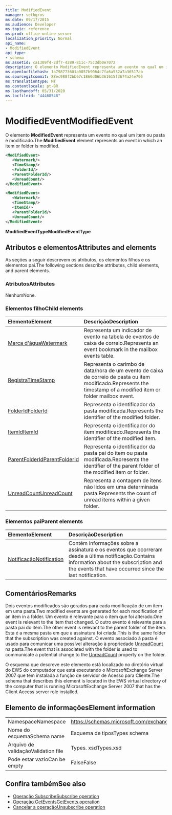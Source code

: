 ```yaml
---
title: ModifiedEvent
manager: sethgros
ms.date: 09/17/2015
ms.audience: Developer
ms.topic: reference
ms.prod: office-online-server
localization_priority: Normal
api_name:
- ModifiedEvent
api_type:
- schema
ms.assetid: ca1309f4-2df7-4289-811c-75c3db0e7072
description: O elemento ModifiedEvent representa um evento no qual um item ou pasta é modificado.
ms.openlocfilehash: 1a798773601a0857b9064c7fa6a532a7a36517ab
ms.sourcegitcommit: 88ec988f2bb67c1866d06b361615f3674a24e795
ms.translationtype: MT
ms.contentlocale: pt-BR
ms.lasthandoff: 05/31/2020
ms.locfileid: "44468548"
---
```

# <a name="modifiedevent"></a><span data-ttu-id="2033d-103">ModifiedEvent</span><span class="sxs-lookup"><span data-stu-id="2033d-103">ModifiedEvent</span></span>

<span data-ttu-id="2033d-104">O elemento **ModifiedEvent** representa um evento no qual um item ou pasta é modificado.</span><span class="sxs-lookup"><span data-stu-id="2033d-104">The **ModifiedEvent** element represents an event in which an item or folder is modified.</span></span> 
  
```xml
<ModifiedEvent>
   <Watermark/>
   <TimeStamp/>
   <FolderId/>
   <ParentFolderId/>
   <UnreadCount/>
</ModifiedEvent>
```

```xml
<ModifiedEvent>
   <Watermark/>
   <TimeStamp/>
   <ItemId/> 
   <ParentFolderId/>
   <UnreadCount/>
</ModifiedEvent>
```

<span data-ttu-id="2033d-105">**ModifiedEventType**</span><span class="sxs-lookup"><span data-stu-id="2033d-105">**ModifiedEventType**</span></span>

## <a name="attributes-and-elements"></a><span data-ttu-id="2033d-106">Atributos e elementos</span><span class="sxs-lookup"><span data-stu-id="2033d-106">Attributes and elements</span></span>

<span data-ttu-id="2033d-107">As seções a seguir descrevem os atributos, os elementos filhos e os elementos pai.</span><span class="sxs-lookup"><span data-stu-id="2033d-107">The following sections describe attributes, child elements, and parent elements.</span></span>
  
### <a name="attributes"></a><span data-ttu-id="2033d-108">Atributos</span><span class="sxs-lookup"><span data-stu-id="2033d-108">Attributes</span></span>

<span data-ttu-id="2033d-109">Nenhum</span><span class="sxs-lookup"><span data-stu-id="2033d-109">None.</span></span>
  
### <a name="child-elements"></a><span data-ttu-id="2033d-110">Elementos filho</span><span class="sxs-lookup"><span data-stu-id="2033d-110">Child elements</span></span>

|<span data-ttu-id="2033d-111">**Elemento**</span><span class="sxs-lookup"><span data-stu-id="2033d-111">**Element**</span></span>|<span data-ttu-id="2033d-112">**Descrição**</span><span class="sxs-lookup"><span data-stu-id="2033d-112">**Description**</span></span>|
|:-----|:-----|
|[<span data-ttu-id="2033d-113">Marca d'água</span><span class="sxs-lookup"><span data-stu-id="2033d-113">Watermark</span></span>](watermark.md) <br/> |<span data-ttu-id="2033d-114">Representa um indicador de evento na tabela de eventos de caixa de correio.</span><span class="sxs-lookup"><span data-stu-id="2033d-114">Represents an event bookmark in the mailbox events table.</span></span>  <br/> |
|[<span data-ttu-id="2033d-115">Registra</span><span class="sxs-lookup"><span data-stu-id="2033d-115">TimeStamp</span></span>](timestamp.md) <br/> |<span data-ttu-id="2033d-116">Representa o carimbo de data/hora de um evento de caixa de correio de pasta ou item modificado.</span><span class="sxs-lookup"><span data-stu-id="2033d-116">Represents the timestamp of a modified item or folder mailbox event.</span></span>  <br/> |
|[<span data-ttu-id="2033d-117">FolderId</span><span class="sxs-lookup"><span data-stu-id="2033d-117">FolderId</span></span>](folderid.md) <br/> |<span data-ttu-id="2033d-118">Representa o identificador da pasta modificada.</span><span class="sxs-lookup"><span data-stu-id="2033d-118">Represents the identifier of the modified folder.</span></span>  <br/> |
|[<span data-ttu-id="2033d-119">ItemId</span><span class="sxs-lookup"><span data-stu-id="2033d-119">ItemId</span></span>](itemid.md) <br/> |<span data-ttu-id="2033d-120">Representa o identificador do item modificado.</span><span class="sxs-lookup"><span data-stu-id="2033d-120">Represents the identifier of the modified item.</span></span>  <br/> |
|[<span data-ttu-id="2033d-121">ParentFolderId</span><span class="sxs-lookup"><span data-stu-id="2033d-121">ParentFolderId</span></span>](parentfolderid.md) <br/> |<span data-ttu-id="2033d-122">Representa o identificador da pasta pai do item ou pasta modificada.</span><span class="sxs-lookup"><span data-stu-id="2033d-122">Represents the identifier of the parent folder of the modified item or folder.</span></span>  <br/> |
|[<span data-ttu-id="2033d-123">UnreadCount</span><span class="sxs-lookup"><span data-stu-id="2033d-123">UnreadCount</span></span>](unreadcount.md) <br/> |<span data-ttu-id="2033d-124">Representa a contagem de itens não lidos em uma determinada pasta.</span><span class="sxs-lookup"><span data-stu-id="2033d-124">Represents the count of unread items within a given folder.</span></span>  <br/> |
   
### <a name="parent-elements"></a><span data-ttu-id="2033d-125">Elementos pai</span><span class="sxs-lookup"><span data-stu-id="2033d-125">Parent elements</span></span>

|<span data-ttu-id="2033d-126">**Elemento**</span><span class="sxs-lookup"><span data-stu-id="2033d-126">**Element**</span></span>|<span data-ttu-id="2033d-127">**Descrição**</span><span class="sxs-lookup"><span data-stu-id="2033d-127">**Description**</span></span>|
|:-----|:-----|
|[<span data-ttu-id="2033d-128">Notificação</span><span class="sxs-lookup"><span data-stu-id="2033d-128">Notification</span></span>](notification-ex15websvcsotherref.md) <br/> |<span data-ttu-id="2033d-129">Contém informações sobre a assinatura e os eventos que ocorreram desde a última notificação.</span><span class="sxs-lookup"><span data-stu-id="2033d-129">Contains information about the subscription and the events that have occurred since the last notification.</span></span>  <br/> |
   
## <a name="remarks"></a><span data-ttu-id="2033d-130">Comentários</span><span class="sxs-lookup"><span data-stu-id="2033d-130">Remarks</span></span>

<span data-ttu-id="2033d-131">Dois eventos modificados são gerados para cada modificação de um item em uma pasta.</span><span class="sxs-lookup"><span data-stu-id="2033d-131">Two modified events are generated for each modification of an item in a folder.</span></span> <span data-ttu-id="2033d-132">Um evento é relevante para o item que foi alterado.</span><span class="sxs-lookup"><span data-stu-id="2033d-132">One event is relevant to the item that changed.</span></span> <span data-ttu-id="2033d-133">O outro evento é relevante para a pasta pai do item.</span><span class="sxs-lookup"><span data-stu-id="2033d-133">The other event is relevant to the parent folder of the item.</span></span> <span data-ttu-id="2033d-134">Esta é a mesma pasta em que a assinatura foi criada.</span><span class="sxs-lookup"><span data-stu-id="2033d-134">This is the same folder that the subscription was created against.</span></span> <span data-ttu-id="2033d-135">O evento associado à pasta é usado para comunicar uma possível alteração à propriedade [UnreadCount](unreadcount.md) na pasta.</span><span class="sxs-lookup"><span data-stu-id="2033d-135">The event that is associated with the folder is used to communicate a potential change to the [UnreadCount](unreadcount.md) property on the folder.</span></span> 
  
<span data-ttu-id="2033d-136">O esquema que descreve este elemento está localizado no diretório virtual do EWS do computador que está executando o MicrosoftExchange Server 2007 que tem instalada a função de servidor de Acesso para Cliente.</span><span class="sxs-lookup"><span data-stu-id="2033d-136">The schema that describes this element is located in the EWS virtual directory of the computer that is running MicrosoftExchange Server 2007 that has the Client Access server role installed.</span></span>
  
## <a name="element-information"></a><span data-ttu-id="2033d-137">Elemento de informações</span><span class="sxs-lookup"><span data-stu-id="2033d-137">Element information</span></span>

|||
|:-----|:-----|
|<span data-ttu-id="2033d-138">Namespace</span><span class="sxs-lookup"><span data-stu-id="2033d-138">Namespace</span></span>  <br/> |https://schemas.microsoft.com/exchange/services/2006/types  <br/> |
|<span data-ttu-id="2033d-139">Nome do esquema</span><span class="sxs-lookup"><span data-stu-id="2033d-139">Schema name</span></span>  <br/> |<span data-ttu-id="2033d-140">Esquema de tipos</span><span class="sxs-lookup"><span data-stu-id="2033d-140">Types schema</span></span>  <br/> |
|<span data-ttu-id="2033d-141">Arquivo de validação</span><span class="sxs-lookup"><span data-stu-id="2033d-141">Validation file</span></span>  <br/> |<span data-ttu-id="2033d-142">Types. xsd</span><span class="sxs-lookup"><span data-stu-id="2033d-142">Types.xsd</span></span>  <br/> |
|<span data-ttu-id="2033d-143">Pode estar vazio</span><span class="sxs-lookup"><span data-stu-id="2033d-143">Can be empty</span></span>  <br/> |<span data-ttu-id="2033d-144">False</span><span class="sxs-lookup"><span data-stu-id="2033d-144">False</span></span>  <br/> |
   
## <a name="see-also"></a><span data-ttu-id="2033d-145">Confira também</span><span class="sxs-lookup"><span data-stu-id="2033d-145">See also</span></span>

- [<span data-ttu-id="2033d-146">Operação Subscribe</span><span class="sxs-lookup"><span data-stu-id="2033d-146">Subscribe operation</span></span>](subscribe-operation.md)  
- [<span data-ttu-id="2033d-147">Operação GetEvents</span><span class="sxs-lookup"><span data-stu-id="2033d-147">GetEvents operation</span></span>](getevents-operation.md)  
- [<span data-ttu-id="2033d-148">Cancelar a operação</span><span class="sxs-lookup"><span data-stu-id="2033d-148">Unsubscribe operation</span></span>](unsubscribe-operation.md)


